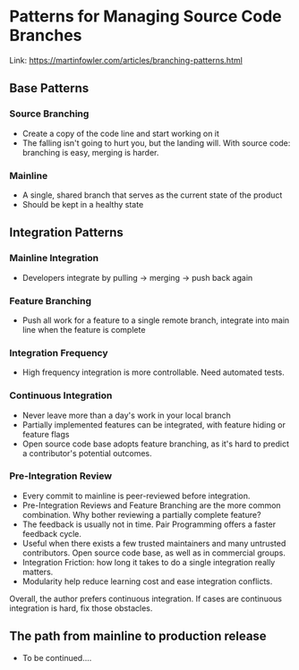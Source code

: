 # Patterns for Managing Source Code Branches
Link: https://martinfowler.com/articles/branching-patterns.html

## Base Patterns
### Source Branching
* Create a copy of the code line and start working on it
* The falling isn't going to hurt you, but the landing will. With
 source code: branching is easy, merging is harder.
### Mainline
* A single, shared branch that serves as the current state of the product
* Should be kept in a healthy state

## Integration Patterns
### Mainline Integration
* Developers integrate by pulling -> merging -> push back again
### Feature Branching
* Push all work for a feature to a single remote branch, integrate into
 main line when the feature is complete
### Integration Frequency
* High frequency integration is more controllable. Need automated tests.
### Continuous Integration
* Never leave more than a day's work in your local branch
* Partially implemented features can be integrated, with feature hiding
 or feature flags
* Open source code base adopts feature branching, as it's hard to predict
 a contributor's potential outcomes.
### Pre-Integration Review
* Every commit to mainline is peer-reviewed before integration.
* Pre-Integration Reviews and Feature Branching are the more common combination.
 Why bother reviewing a partially complete feature?
* The feedback is usually not in time. Pair Programming offers a faster
 feedback cycle.
* Useful when there exists a few trusted maintainers and many untrusted
 contributors. Open source code base, as well as in commercial groups.
* Integration Friction: how long it takes to do a single integration
 really matters.
* Modularity help reduce learning cost and ease integration conflicts.

Overall, the author prefers continuous integration. If cases are continuous
 integration is hard, fix those obstacles.
 
## The path from mainline to production release
* To be continued....